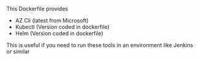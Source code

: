 This Dockerfile provides 

* AZ Cli (latest from Microsoft)
* Kubectl (Version coded in dockerfile)
* Helm (Version coded in dockerfile)

This is useful if you need to run these tools in an environment like Jenkins or similar
